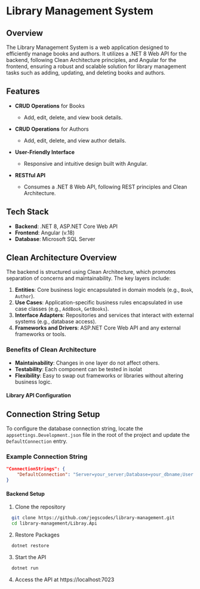 # Library Management System

## Overview

The Library Management System is a web application designed to efficiently manage books and authors. It utilizes a .NET 8 Web API for the backend, following Clean Architecture principles, and Angular for the frontend, ensuring a robust and scalable solution for library management tasks such as adding, updating, and deleting books and authors.

## Features

- **CRUD Operations** for Books
  - Add, edit, delete, and view book details.
  
- **CRUD Operations** for Authors
  - Add, edit, delete, and view author details.
  
- **User-Friendly Interface**
  - Responsive and intuitive design built with Angular.
  
- **RESTful API**
  - Consumes a .NET 8 Web API, following REST principles and Clean Architecture.

## Tech Stack

- **Backend**: .NET 8, ASP.NET Core Web API
- **Frontend**: Angular (v.18)
- **Database**: Microsoft SQL Server

## Clean Architecture Overview

The backend is structured using Clean Architecture, which promotes separation of concerns and maintainability. The key layers include:

1. **Entities**: Core business logic encapsulated in domain models (e.g., `Book`, `Author`).
2. **Use Cases**: Application-specific business rules encapsulated in use case classes (e.g., `AddBook`, `GetBooks`).
3. **Interface Adapters**: Repositories and services that interact with external systems (e.g., database access).
4. **Frameworks and Drivers**: ASP.NET Core Web API and any external frameworks or tools.

### Benefits of Clean Architecture

- **Maintainability**: Changes in one layer do not affect others.
- **Testability**: Each component can be tested in isolat
- **Flexibility**: Easy to swap out frameworks or libraries without altering business logic.

#### Library API Configuration

## Connection String Setup

To configure the database connection string, locate the `appsettings.Development.json` file in the root of the project and update the `DefaultConnection` entry.

### Example Connection String

```json
"ConnectionStrings": {
    "DefaultConnection": "Server=your_server;Database=your_dbname;User Id=your_username;Password=your_password;Trusted_Connection=True;MultipleActiveResultSets=true;   TrustServerCertificate=true;"
}
```

#### Backend Setup
1. Clone the repository
  ```bash
    git clone https://github.com/jegscodes/library-management.git
    cd library-management/Libray.Api
  ```
2. Restore Packages
  ```bash
    dotnet restore
  ```
3. Start the API
  ```bash
    dotnet run
  ```
4. Access the API at https://localhost:7023
